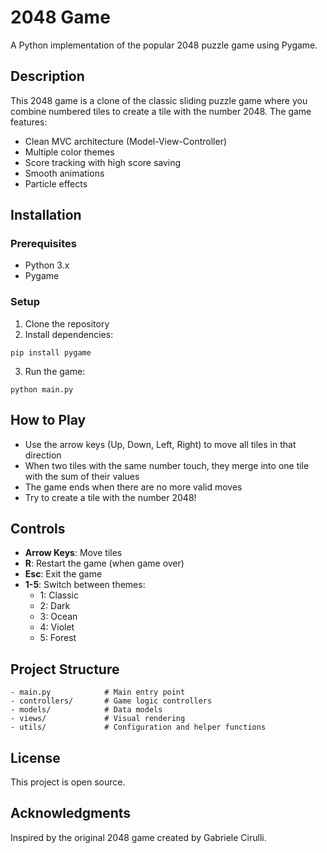 # 2048 Game

A Python implementation of the popular 2048 puzzle game using Pygame.

## Description

This 2048 game is a clone of the classic sliding puzzle game where you combine numbered tiles to create a tile with the number 2048. The game features:

- Clean MVC architecture (Model-View-Controller)
- Multiple color themes
- Score tracking with high score saving
- Smooth animations
- Particle effects

## Installation

### Prerequisites
- Python 3.x
- Pygame

### Setup
1. Clone the repository
2. Install dependencies:
```
pip install pygame
```
3. Run the game:
```
python main.py
```

## How to Play

- Use the arrow keys (Up, Down, Left, Right) to move all tiles in that direction
- When two tiles with the same number touch, they merge into one tile with the sum of their values
- The game ends when there are no more valid moves
- Try to create a tile with the number 2048!

## Controls

- **Arrow Keys**: Move tiles
- **R**: Restart the game (when game over)
- **Esc**: Exit the game
- **1-5**: Switch between themes:
  - 1: Classic
  - 2: Dark
  - 3: Ocean
  - 4: Violet
  - 5: Forest

## Project Structure

```
- main.py            # Main entry point
- controllers/       # Game logic controllers
- models/            # Data models
- views/             # Visual rendering
- utils/             # Configuration and helper functions
```

## License

This project is open source.

## Acknowledgments

Inspired by the original 2048 game created by Gabriele Cirulli. 